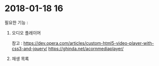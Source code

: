 # 2018-01-18 16

필요한 기능 :

1. 오디오 플레이어

	참고 : 
	https://dev.opera.com/articles/custom-html5-video-player-with-css3-and-jquery/
	https://ghinda.net/acornmediaplayer/

2. 재생 목록
